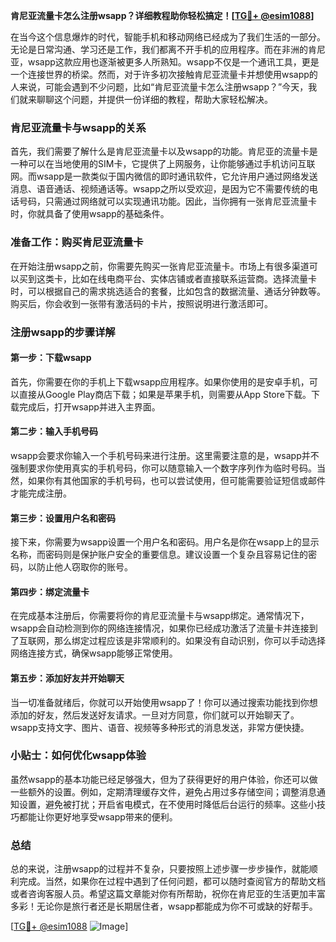 **肯尼亚流量卡怎么注册wsapp？详细教程助你轻松搞定！[[TG💪+ @esim1088](https://t.me/s/esim1088)]**

在当今这个信息爆炸的时代，智能手机和移动网络已经成为了我们生活的一部分。无论是日常沟通、学习还是工作，我们都离不开手机的应用程序。而在非洲的肯尼亚，wsapp这款应用也逐渐被更多人所熟知。wsapp不仅是一个通讯工具，更是一个连接世界的桥梁。然而，对于许多初次接触肯尼亚流量卡并想使用wsapp的人来说，可能会遇到不少问题，比如“肯尼亚流量卡怎么注册wsapp？”今天，我们就来聊聊这个问题，并提供一份详细的教程，帮助大家轻松解决。

### 肯尼亚流量卡与wsapp的关系

首先，我们需要了解什么是肯尼亚流量卡以及wsapp的功能。肯尼亚的流量卡是一种可以在当地使用的SIM卡，它提供了上网服务，让你能够通过手机访问互联网。而wsapp是一款类似于国内微信的即时通讯软件，它允许用户通过网络发送消息、语音通话、视频通话等。wsapp之所以受欢迎，是因为它不需要传统的电话号码，只需通过网络就可以实现通讯功能。因此，当你拥有一张肯尼亚流量卡时，你就具备了使用wsapp的基础条件。

### 准备工作：购买肯尼亚流量卡

在开始注册wsapp之前，你需要先购买一张肯尼亚流量卡。市场上有很多渠道可以买到这类卡，比如在线电商平台、实体店铺或者直接联系运营商。选择流量卡时，可以根据自己的需求挑选适合的套餐，比如包含的数据流量、通话分钟数等。购买后，你会收到一张带有激活码的卡片，按照说明进行激活即可。

### 注册wsapp的步骤详解

#### 第一步：下载wsapp

首先，你需要在你的手机上下载wsapp应用程序。如果你使用的是安卓手机，可以直接从Google Play商店下载；如果是苹果手机，则需要从App Store下载。下载完成后，打开wsapp并进入主界面。

#### 第二步：输入手机号码

wsapp会要求你输入一个手机号码来进行注册。这里需要注意的是，wsapp并不强制要求你使用真实的手机号码，你可以随意输入一个数字序列作为临时号码。当然，如果你有其他国家的手机号码，也可以尝试使用，但可能需要验证短信或邮件才能完成注册。

#### 第三步：设置用户名和密码

接下来，你需要为wsapp设置一个用户名和密码。用户名是你在wsapp上的显示名称，而密码则是保护账户安全的重要信息。建议设置一个复杂且容易记住的密码，以防止他人窃取你的账号。

#### 第四步：绑定流量卡

在完成基本注册后，你需要将你的肯尼亚流量卡与wsapp绑定。通常情况下，wsapp会自动检测到你的网络连接情况，如果你已经成功激活了流量卡并连接到了互联网，那么绑定过程应该是非常顺利的。如果没有自动识别，你可以手动选择网络连接方式，确保wsapp能够正常使用。

#### 第五步：添加好友并开始聊天

当一切准备就绪后，你就可以开始使用wsapp了！你可以通过搜索功能找到你想添加的好友，然后发送好友请求。一旦对方同意，你们就可以开始聊天了。wsapp支持文字、图片、语音、视频等多种形式的消息发送，非常方便快捷。

### 小贴士：如何优化wsapp体验

虽然wsapp的基本功能已经足够强大，但为了获得更好的用户体验，你还可以做一些额外的设置。例如，定期清理缓存文件，避免占用过多存储空间；调整消息通知设置，避免被打扰；开启省电模式，在不使用时降低后台运行的频率。这些小技巧都能让你更好地享受wsapp带来的便利。

### 总结

总的来说，注册wsapp的过程并不复杂，只要按照上述步骤一步步操作，就能顺利完成。当然，如果你在过程中遇到了任何问题，都可以随时查阅官方的帮助文档或者咨询客服人员。希望这篇文章能对你有所帮助，祝你在肯尼亚的生活更加丰富多彩！无论你是旅行者还是长期居住者，wsapp都能成为你不可或缺的好帮手。

[[TG💪+ @esim1088](https://t.me/s/esim1088) ![Image](https://i.postimg.cc/4NQfJmqS/Snipaste-2025-05-13-00-14-12.png)]